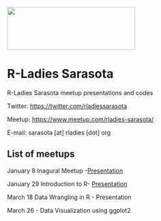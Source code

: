 <img src="https://github.com/rladies/starter-kit/blob/master/logo/R-LadiesGlobal_RBG_online_LogoWithText_Horizontal.png" data-canonical-src="https://github.com/rladies/starter-kit/blob/master/logo/R-LadiesGlobal_RBG_online_LogoWithText_Horizontal.png" width="300" height="100" />

# R-Ladies Sarasota
R-Ladies Sarasota meetup presentations and codes


Twitter: https://twitter.com/rladiessarasota

Meetup: https://www.meetup.com/rladies-sarasota/

E-mail: sarasota [at] rladies [dot] org

## List of meetups


January 8 Inagural Meetup -[Presentation](https://github.com/rladies/meetup-presentations_sarasota/blob/master/2018_01_08_inaugural/Inaugural%20Meetup%20Presentation.pdf)

January 29 Introduction to R- [Presentation](https://github.com/rladies/meetup-presentations_sarasota/blob/master/2018_01_29_intro_R/intro_r.pdf)

March 18 Data Wrangling in R - Presentation

March 26 - Data Visualization using ggplot2